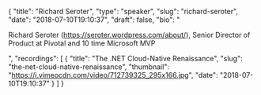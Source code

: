 {
  "title": "Richard Seroter",
  "type": "speaker",
  "slug": "richard-seroter",
  "date": "2018-07-10T19:10:37",
  "draft": false,
  "bio": "<p>Richard Seroter (https://seroter.wordpress.com/about/), Senior Director of Product at Pivotal and 10 time Microsoft MVP</p>",
  "recordings": [
    {
      "title": "The .NET Cloud-Native Renaissance",
      "slug": "the-net-cloud-native-renaissance",
      "thumbnail": "https://i.vimeocdn.com/video/712739325_295x166.jpg",
      "date": "2018-07-10T19:10:37"
    }
  ]
}
